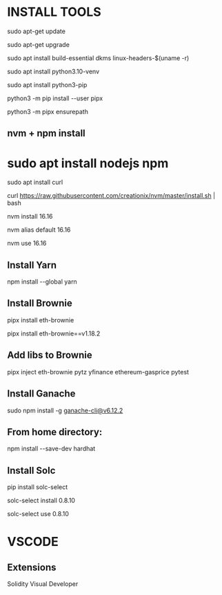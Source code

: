 # INSTALL TOOLS



sudo apt-get update

sudo apt-get upgrade

sudo apt install build-essential dkms linux-headers-$(uname -r)

sudo apt install python3.10-venv



sudo apt install python3-pip

python3 -m pip install --user pipx

python3 -m pipx ensurepath



## nvm + npm install

# sudo apt install nodejs npm

sudo apt install curl 

curl https://raw.githubusercontent.com/creationix/nvm/master/install.sh | bash 

nvm install 16.16

nvm alias default 16.16

nvm use 16.16



## Install Yarn

npm install --global yarn



## Install Brownie

pipx install eth-brownie

pipx install eth-brownie==v1.18.2



## Add libs to Brownie

pipx inject eth-brownie pytz yfinance ethereum-gasprice pytest



## Install Ganache

sudo npm install -g ganache-cli@v6.12.2



## From home directory:

npm install --save-dev hardhat



## Install Solc

pip install solc-select

solc-select install 0.8.10

solc-select use 0.8.10





# VSCODE



## Extensions

Solidity Visual Developer

